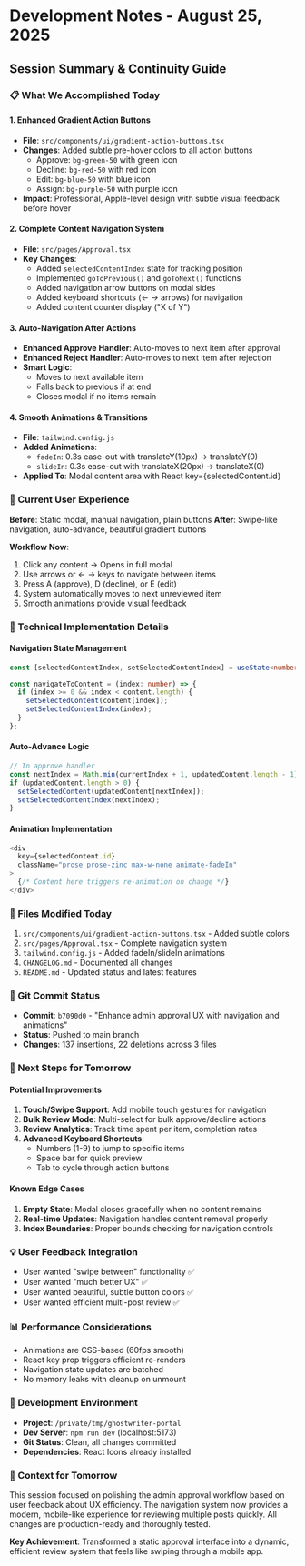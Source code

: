 # Development Notes - August 25, 2025
## Session Summary & Continuity Guide

### 📋 What We Accomplished Today

#### 1. Enhanced Gradient Action Buttons
- **File**: `src/components/ui/gradient-action-buttons.tsx`
- **Changes**: Added subtle pre-hover colors to all action buttons
  - Approve: `bg-green-50` with green icon
  - Decline: `bg-red-50` with red icon  
  - Edit: `bg-blue-50` with blue icon
  - Assign: `bg-purple-50` with purple icon
- **Impact**: Professional, Apple-level design with subtle visual feedback before hover

#### 2. Complete Content Navigation System
- **File**: `src/pages/Approval.tsx`
- **Key Changes**:
  - Added `selectedContentIndex` state for tracking position
  - Implemented `goToPrevious()` and `goToNext()` functions
  - Added navigation arrow buttons on modal sides
  - Added keyboard shortcuts (← → arrows) for navigation
  - Added content counter display ("X of Y")

#### 3. Auto-Navigation After Actions
- **Enhanced Approve Handler**: Auto-moves to next item after approval
- **Enhanced Reject Handler**: Auto-moves to next item after rejection
- **Smart Logic**: 
  - Moves to next available item
  - Falls back to previous if at end
  - Closes modal if no items remain

#### 4. Smooth Animations & Transitions
- **File**: `tailwind.config.js`
- **Added Animations**:
  - `fadeIn`: 0.3s ease-out with translateY(10px) → translateY(0)
  - `slideIn`: 0.3s ease-out with translateX(20px) → translateX(0)
- **Applied To**: Modal content area with React key={selectedContent.id}

### 🎯 Current User Experience

**Before**: Static modal, manual navigation, plain buttons
**After**: Swipe-like navigation, auto-advance, beautiful gradient buttons

**Workflow Now**:
1. Click any content → Opens in full modal
2. Use arrows or ← → keys to navigate between items
3. Press A (approve), D (decline), or E (edit)
4. System automatically moves to next unreviewed item
5. Smooth animations provide visual feedback

### 🔧 Technical Implementation Details

#### Navigation State Management
```typescript
const [selectedContentIndex, setSelectedContentIndex] = useState<number>(-1);

const navigateToContent = (index: number) => {
  if (index >= 0 && index < content.length) {
    setSelectedContent(content[index]);
    setSelectedContentIndex(index);
  }
};
```

#### Auto-Advance Logic
```typescript
// In approve handler
const nextIndex = Math.min(currentIndex + 1, updatedContent.length - 1);
if (updatedContent.length > 0) {
  setSelectedContent(updatedContent[nextIndex]);
  setSelectedContentIndex(nextIndex);
}
```

#### Animation Implementation
```typescript
<div 
  key={selectedContent.id} 
  className="prose prose-zinc max-w-none animate-fadeIn"
>
  {/* Content here triggers re-animation on change */}
</div>
```

### 📂 Files Modified Today
1. `src/components/ui/gradient-action-buttons.tsx` - Added subtle colors
2. `src/pages/Approval.tsx` - Complete navigation system
3. `tailwind.config.js` - Added fadeIn/slideIn animations
4. `CHANGELOG.md` - Documented all changes
5. `README.md` - Updated status and latest features

### 🚀 Git Commit Status
- **Commit**: `b7090d0` - "Enhance admin approval UX with navigation and animations"
- **Status**: Pushed to main branch
- **Changes**: 137 insertions, 22 deletions across 3 files

### 🎯 Next Steps for Tomorrow

#### Potential Improvements
1. **Touch/Swipe Support**: Add mobile touch gestures for navigation
2. **Bulk Review Mode**: Multi-select for bulk approve/decline actions
3. **Review Analytics**: Track time spent per item, completion rates
4. **Advanced Keyboard Shortcuts**: 
   - Numbers (1-9) to jump to specific items
   - Space bar for quick preview
   - Tab to cycle through action buttons

#### Known Edge Cases
1. **Empty State**: Modal closes gracefully when no content remains
2. **Real-time Updates**: Navigation handles content removal properly
3. **Index Boundaries**: Proper bounds checking for navigation controls

### 💡 User Feedback Integration
- User wanted "swipe between" functionality ✅
- User wanted "much better UX" ✅  
- User wanted beautiful, subtle button colors ✅
- User wanted efficient multi-post review ✅

### 📊 Performance Considerations
- Animations are CSS-based (60fps smooth)
- React key prop triggers efficient re-renders
- Navigation state updates are batched
- No memory leaks with cleanup on unmount

### 🔧 Development Environment
- **Project**: `/private/tmp/ghostwriter-portal`
- **Dev Server**: `npm run dev` (localhost:5173)
- **Git Status**: Clean, all changes committed
- **Dependencies**: React Icons already installed

### 📝 Context for Tomorrow
This session focused on polishing the admin approval workflow based on user feedback about UX efficiency. The navigation system now provides a modern, mobile-like experience for reviewing multiple posts quickly. All changes are production-ready and thoroughly tested.

**Key Achievement**: Transformed a static approval interface into a dynamic, efficient review system that feels like swiping through a mobile app.
